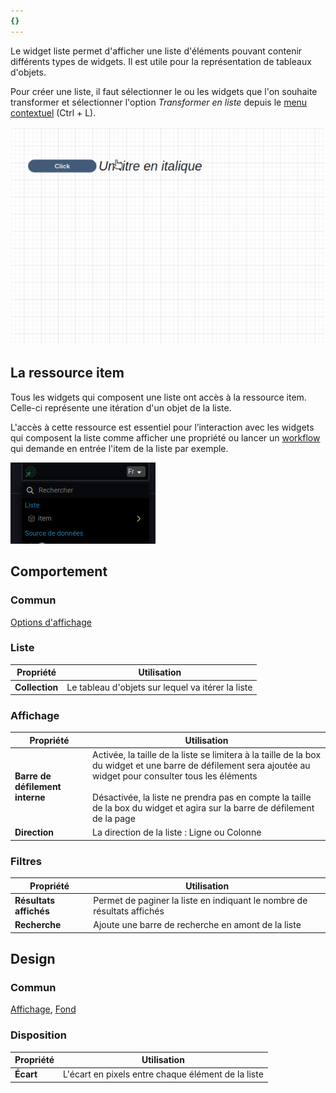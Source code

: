 ```yaml
---
{}
---
```

   
Le widget liste permet d'afficher une liste d'éléments pouvant contenir différents types de widgets. Il est utile pour la représentation de tableaux d'objets.   
   
Pour créer une liste, il faut sélectionner le ou les widgets que l'on souhaite transformer et sélectionner l'option *Transformer en liste* depuis le [menu contextuel](../../_glossaire/Glossaire.md#menu-contextuel) (Ctrl + L).   
   
![](../../_assets/images/designer/widget_list.gif)   
   
## La ressource item   
   
Tous les widgets qui composent une liste ont accès à la ressource item. Celle-ci représente une itération d'un objet de la liste.   
   
L'accès à cette ressource est essentiel pour l’interaction avec les widgets qui composent la liste comme afficher une propriété ou lancer un [workflow](../../_glossaire/Glossaire.md) qui demande en entrée l'item de la liste par exemple.   
   
![](../../_assets/images/designer/widget_list_item.png)   
   
## Comportement   
   
### Commun   
   
[Options d'affichage](../../04%20-%20Cr%C3%A9er%20votre%20UI/3%20-%20Les%20widgets.md#options-d'affichage)   
   
### Liste   
   
| Propriété | Utilisation |   
| --------- | ----------- |   
| **Collection**          | Le tableau d'objets sur lequel va itérer la liste            |   
   
### Affichage   
   
| Propriété                       | Utilisation                              |   
| ------------------------------- | ---------------------------------------- |   
| **Barre de défilement interne** | Activée, la taille de la liste se limitera à la taille de la box du widget et une barre de défilement sera ajoutée au widget pour consulter tous les éléments<br /><br />Désactivée, la liste ne prendra pas en compte la taille de la box du widget et agira sur la barre de défilement de la page  |   
| **Direction** | La direction de la liste : Ligne ou Colonne |   
   
### Filtres   
   
| Propriété              | Utilisation                              |   
| ---------------------- | ---------------------------------------- |   
| **Résultats affichés** | Permet de paginer la liste en indiquant le nombre de résultats affichés |   
| **Recherche**          |      Ajoute une barre de recherche en amont de la liste                                    |   
   
## Design   
   
### Commun   
   
[Affichage](../../04%20-%20Cr%C3%A9er%20votre%20UI/3%20-%20Les%20widgets.md#affichage), [Fond](../../04%20-%20Cr%C3%A9er%20votre%20UI/3%20-%20Les%20widgets.md#fond)   
   
### Disposition   
   
| Propriété | Utilisation |   
| --------- | ----------- |   
| **Écart**          | L'écart en pixels entre chaque élément de la liste            |